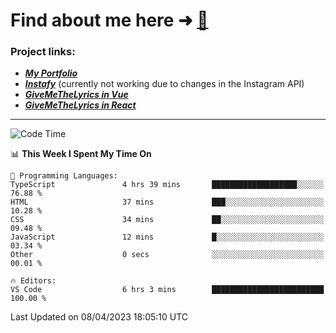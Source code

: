 # Find about me here ➜ [🧑](https://pauabella.dev)

### Project links:
- ***[My Portfolio](https://pauabella.dev)***
- ***[Instafy](https://instafy.me)*** (currently not working due to changes in the Instagram API)
- ***[GiveMeTheLyrics in Vue](https://lyrics.pauabella.dev)***
- ***[GiveMeTheLyrics in React](https://pauabella.dev/GiveMeTheLyrics)***

---
<!--START_SECTION:waka-->
![Code Time](http://img.shields.io/badge/Code%20Time-2%2C059%20hrs%2047%20mins-blue)

📊 **This Week I Spent My Time On** 

```text
💬 Programming Languages: 
TypeScript               4 hrs 39 mins       ███████████████████░░░░░░   76.88 % 
HTML                     37 mins             ███░░░░░░░░░░░░░░░░░░░░░░   10.28 % 
CSS                      34 mins             ██░░░░░░░░░░░░░░░░░░░░░░░   09.48 % 
JavaScript               12 mins             █░░░░░░░░░░░░░░░░░░░░░░░░   03.34 % 
Other                    0 secs              ░░░░░░░░░░░░░░░░░░░░░░░░░   00.01 % 

🔥 Editors: 
VS Code                  6 hrs 3 mins        █████████████████████████   100.00 % 
```


 Last Updated on 08/04/2023 18:05:10 UTC
<!--END_SECTION:waka-->
